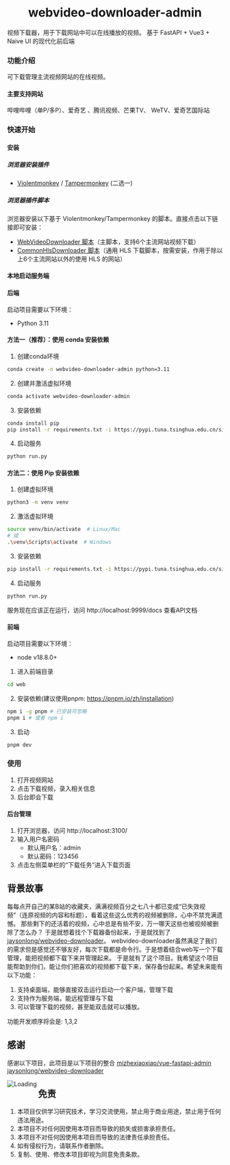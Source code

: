
<h1 align="center">webvideo-downloader-admin</h1>

视频下载器，用于下载网站中可以在线播放的视频。
基于 FastAPI + Vue3 + Naive UI 的现代化前后端

### 功能介绍
可下载管理主流视频网站的在线视频。
#### 主要支持网站
 哔哩哔哩（单P/多P）、爱奇艺 、腾讯视频、芒果TV、 WeTV、爱奇艺国际站 

### 快速开始
#### 安装
##### 浏览器安装插件
- [Violentmonkey](https://violentmonkey.github.io/) /  [Tampermonkey](https://www.tampermonkey.net/) (二选一)
##### 浏览器插件脚本
浏览器安装以下基于 Violentmonkey/Tampermonkey 的脚本。直接点击以下链接即可安装：
- [WebVideoDownloader 脚本](https://github.com/jaysonlong/webvideo-downloader/raw/master/violentmonkey/WebVideoDownloader.user.js)（主脚本，支持6个主流网站视频下载）
- [CommonHlsDownloader 脚本](https://github.com/jaysonlong/webvideo-downloader/raw/master/violentmonkey/CommonHlsDownloader.user.js)（通用 HLS 下载脚本，按需安装，作用于除以上6个主流网站以外的使用 HLS 的网站）

#### 本地启动服务端
#### 后端
启动项目需要以下环境：
- Python 3.11

#### 方法一（推荐）：使用 conda 安装依赖
1. 创建conda环境
```sh
conda create -n webvideo-downloader-admin python=3.11
```

2. 创建并激活虚拟环境
```sh
conda activate webvideo-downloader-admin

```

3. 安装依赖
```sh
conda install pip
pip install -r requirements.txt -i https://pypi.tuna.tsinghua.edu.cn/simple
```

4. 启动服务
```sh
python run.py
```

#### 方法二：使用 Pip 安装依赖
1. 创建虚拟环境
```sh
python3 -m venv venv
```

2. 激活虚拟环境
```sh
source venv/bin/activate  # Linux/Mac
# 或
.\venv\Scripts\activate  # Windows
```

3. 安装依赖
```sh
pip install -r requirements.txt -i https://pypi.tuna.tsinghua.edu.cn/simple
```

4. 启动服务
```sh
python run.py
```

服务现在应该正在运行，访问 http://localhost:9999/docs 查看API文档

#### 前端
启动项目需要以下环境：
- node v18.8.0+

1. 进入前端目录
```sh
cd web
```

2. 安装依赖(建议使用pnpm: https://pnpm.io/zh/installation)
```sh
npm i -g pnpm # 已安装可忽略
pnpm i # 或者 npm i
```

3. 启动
```sh
pnpm dev
```

### 使用
1. 打开视频网站
2. 点击下载视频，录入相关信息
3. 后台即会下载
#### 后台管理
1. 打开浏览器，访问 http://localhost:3100/
2. 输入用户名密码 
   - 默认用户名：admin
   - 默认密码：123456
3. 点击左侧菜单栏的“下载任务”进入下载页面

## 背景故事
每每点开自己的某B站的收藏夹，满满视频百分之七八十都已变成“已失效视频”（连原视频的内容和标题），看着这些这么优秀的视频被删除，心中不禁充满遗憾。
那些剩下的还活着的视频，心中总是有些不安，万一哪天这些也被视频被删除了怎么办？
于是就想着找个下载器备份起来，于是就找到了[jaysonlong/webvideo-downloader](https://github.com/jaysonlong/webvideo-downloader)。
webvideo-downloader虽然满足了我们的需求但是感觉还不够友好，每次下载都是命令行。于是想着结合web写一个下载管理，能把视频都下载下来并管理起来。
于是就有了这个项目。我希望这个项目能帮助到你们，能让你们把喜欢的视频都下载下来，保存备份起来。希望未来能有以下功能：
1. 支持桌面端，能够直接双击运行启动一个客户端，管理下载
2. 支持作为服务端，能远程管理与下载
3. 可以管理下载的视频，甚至能双击就可以播放。

功能开发顺序将会是:
1,3,2


## 感谢
感谢以下项目，此项目是以下项目的整合
[mizhexiaoxiao/vue-fastapi-admin](https://github.com/mizhexiaoxiao/vue-fastapi-admin)
[jaysonlong/webvideo-downloader](https://github.com/jaysonlong/webvideo-downloader)

<img align="left" src = "https://profile-counter.glitch.me/webvideo-downloader-admin/count.svg" alt="Loading">

## 免责
1. 本项目仅供学习研究技术，学习交流使用，禁止用于商业用途，禁止用于任何违法用途。
2. 本项目不对任何因使用本项目而导致的损失或损害承担责任。
3. 本项目不对任何因使用本项目而导致的法律责任承担责任。
4. 如有侵权行为，请联系作者删除。
5. 复制、使用、修改本项目即视为同意免责条款。
